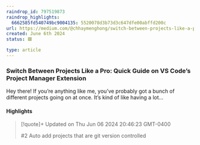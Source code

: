 ```yaml
---
raindrop_id: 797519873
raindrop_highlights:
  6662585fd540749bc9004135: 5520078d3b73d3c647dfe00abffd200c
url: https://medium.com/@chhaymenghong/switch-between-projects-like-a-pro-quick-guide-on-vs-codes-project-manager-extension-631cf00553d
created: June 6th 2024
status: 🟥

type: article
---
```



### Switch Between Projects Like a Pro: Quick Guide on VS Code’s Project Manager Extension

Hey there! If you’re anything like me, you’ve probably got a bunch of different projects going on at once. It’s kind of like having a lot…

#### Highlights

> [!quote]+ Updated on Thu Jun 06 2024 20:46:23 GMT-0400
>
> #2 Auto add projects that are git version controlled
